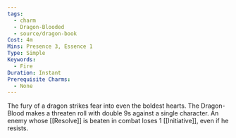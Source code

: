 ```yaml
---
tags:
  - charm
  - Dragon-Blooded
  - source/dragon-book
Cost: 4m
Mins: Presence 3, Essence 1
Type: Simple
Keywords:
  - Fire
Duration: Instant
Prerequisite Charms:
  - None
---
```

The fury of a dragon strikes fear into even the boldest hearts. The Dragon-Blood makes a threaten roll with double 9s against a single character. An enemy whose [[Resolve]] is beaten in combat loses 1 [[Initiative]], even if he resists.